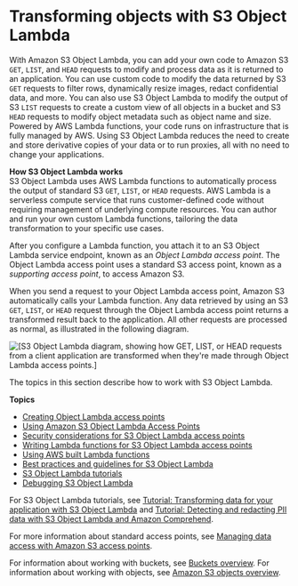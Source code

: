 # Transforming objects with S3 Object Lambda<a name="transforming-objects"></a>

With Amazon S3 Object Lambda, you can add your own code to Amazon S3 `GET`, `LIST`, and `HEAD` requests to modify and process data as it is returned to an application\. You can use custom code to modify the data returned by S3 `GET` requests to filter rows, dynamically resize images, redact confidential data, and more\. You can also use S3 Object Lambda to modify the output of S3 `LIST` requests to create a custom view of all objects in a bucket and S3 `HEAD` requests to modify object metadata such as object name and size\. Powered by AWS Lambda functions, your code runs on infrastructure that is fully managed by AWS\. Using S3 Object Lambda reduces the need to create and store derivative copies of your data or to run proxies, all with no need to change your applications\.

**How S3 Object Lambda works**  
S3 Object Lambda uses AWS Lambda functions to automatically process the output of standard S3 `GET`, `LIST`, or `HEAD` requests\. AWS Lambda is a serverless compute service that runs customer\-defined code without requiring management of underlying compute resources\. You can author and run your own custom Lambda functions, tailoring the data transformation to your specific use cases\. 

After you configure a Lambda function, you attach it to an S3 Object Lambda service endpoint, known as an *Object Lambda access point*\. The Object Lambda access point uses a standard S3 access point, known as a *supporting access point*, to access Amazon S3\. 

When you send a request to your Object Lambda access point, Amazon S3 automatically calls your Lambda function\. Any data retrieved by using an S3 `GET`, `LIST`, or `HEAD` request through the Object Lambda access point returns a transformed result back to the application\. All other requests are processed as normal, as illustrated in the following diagram\. 



![\[S3 Object Lambda diagram, showing how GET, LIST, or HEAD requests from a client application are transformed when they're made through Object Lambda access points.\]](http://docs.aws.amazon.com/AmazonS3/latest/userguide/images/ObjectLamdaDiagram.png)

The topics in this section describe how to work with S3 Object Lambda\.

**Topics**
+ [Creating Object Lambda access points](olap-create.md)
+ [Using Amazon S3 Object Lambda Access Points](olap-use.md)
+ [Security considerations for S3 Object Lambda access points](olap-security.md)
+ [Writing Lambda functions for S3 Object Lambda access points](olap-writing-lambda.md)
+ [Using AWS built Lambda functions](olap-examples.md)
+ [Best practices and guidelines for S3 Object Lambda](olap-best-practices.md)
+ [S3 Object Lambda tutorials](olap-tutorials.md)
+ [Debugging S3 Object Lambda](olap-debugging-lambda.md)

For S3 Object Lambda tutorials, see [Tutorial: Transforming data for your application with S3 Object Lambda](tutorial-s3-object-lambda-uppercase.md) and [Tutorial: Detecting and redacting PII data with S3 Object Lambda and Amazon Comprehend](tutorial-s3-object-lambda-redact-pii.md)\.

For more information about standard access points, see [Managing data access with Amazon S3 access points](access-points.md)\. 

For information about working with buckets, see [Buckets overview](UsingBucket.md)\. For information about working with objects, see [Amazon S3 objects overview](UsingObjects.md)\.